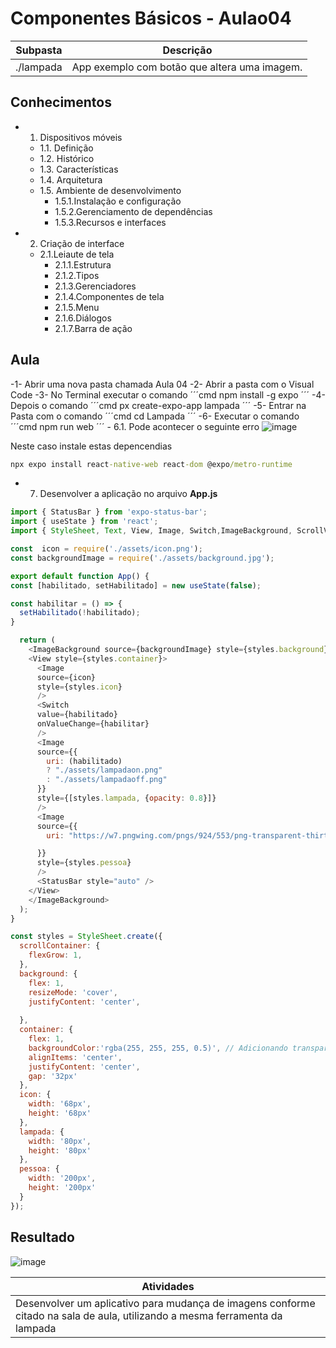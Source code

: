 # Componentes Básicos - Aulao04

|Subpasta|Descrição|
|-|-|
|./lampada|App exemplo com botão que altera uma imagem.|

## Conhecimentos
- 1. Dispositivos móveis
	- 1.1. Definição
	- 1.2. Histórico
	- 1.3. Características
	- 1.4. Arquitetura
	- 1.5. Ambiente de desenvolvimento
		- 1.5.1.Instalação e configuração
		- 1.5.2.Gerenciamento de dependências
		- 1.5.3.Recursos e interfaces
- 2. Criação de interface
	- 2.1.Leiaute de tela
		- 2.1.1.Estrutura
		- 2.1.2.Tipos
		- 2.1.3.Gerenciadores
		- 2.1.4.Componentes de tela
		- 2.1.5.Menu
		- 2.1.6.Diálogos
		- 2.1.7.Barra de ação


## Aula
 -1- Abrir uma nova pasta chamada Aula 04
 -2- Abrir a pasta com o Visual Code
 -3- No Terminal executar o comando
     ´´´cmd
     npm install -g expo
     ´´´
-4- Depois o comando
      ´´´cmd
     px create-expo-app lampada
     ´´´
-5- Entrar na Pasta com o comando
      ´´´cmd
     cd Lampada
     ´´´
-6- Executar o comando
     ´´´cmd
     npm run web
     ´´´
     - 6.1. Pode acontecer o seguinte erro
![image](https://github.com/wellifabio/senai2024/assets/156427878/12465ada-5a92-4e07-ab15-12303a19f6c3)

Neste caso instale estas depencendias
```cmd
npx expo install react-native-web react-dom @expo/metro-runtime 
```

- 7. Desenvolver a aplicação no arquivo **App.js**
```javascript
import { StatusBar } from 'expo-status-bar';
import { useState } from 'react';
import { StyleSheet, Text, View, Image, Switch,ImageBackground, ScrollView } from 'react-native';

const  icon = require('./assets/icon.png');
const backgroundImage = require('./assets/background.jpg');

export default function App() {
const [habilitado, setHabilitado] = new useState(false);

const habilitar = () => {
  setHabilitado(!habilitado);
}

  return (
    <ImageBackground source={backgroundImage} style={styles.background}>
    <View style={styles.container}>
      <Image
      source={icon}
      style={styles.icon}
      />
      <Switch
      value={habilitado}
      onValueChange={habilitar}
      />
      <Image
      source={{
        uri: (habilitado)
        ? "./assets/lampadaon.png"
        : "./assets/lampadaoff.png"
      }}
      style={[styles.lampada, {opacity: 0.8}]}
      />
      <Image
      source={{
        uri: "https://w7.pngwing.com/pngs/924/553/png-transparent-thirty-one-gift-idea-business-organization-plan-man-service-sticker-musician.png"

      }}
      style={styles.pessoa}
      />
      <StatusBar style="auto" />
    </View>
    </ImageBackground>
  );
}

const styles = StyleSheet.create({
  scrollContainer: {
    flexGrow: 1,
  },
  background: {
    flex: 1,
    resizeMode: 'cover',
    justifyContent: 'center',
    
  },
  container: {
    flex: 1,
    backgroundColor:'rgba(255, 255, 255, 0.5)', // Adicionando transparência ao contêiner
    alignItems: 'center',
    justifyContent: 'center',
    gap: '32px'
  },
  icon: {
    width: '68px',
    height: '68px'
  },
  lampada: {
    width: '80px',
    height: '80px'
  },
  pessoa: {
    width: '200px',
    height: '200px'
  }
});
```
## Resultado
![image](https://github.com/wellifabio/senai2024/assets/156427878/39f11149-add0-478e-99ad-1c8b037e2276)


|Atividades|
|-|
|Desenvolver um aplicativo para mudança de imagens conforme citado na sala de aula, utilizando a mesma ferramenta da lampada|
